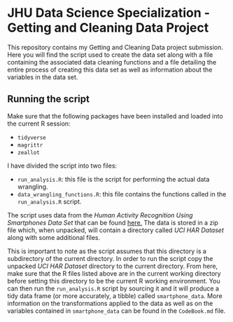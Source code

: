 # JHU Data Science Specialization - Getting and Cleaning Data Project

This repository contains my Getting and Cleaning Data project submission. Here you will
find the script used to create the data set along with a file containing the associated
data cleaning functions and a file detailing the entire process of creating this data set
as well as information about the variables in the data set.

## Running the script

Make sure that the following packages have been installed and loaded into the current R
session:

- `tidyverse`
- `magrittr`
- `zeallot`

I have divided the script into two files:

- `run_analysis.R`: this file is the script for performing the actual data wrangling.
- `data_wrangling_functions.R`: this file contains the functions called in the
  `run_analysis.R` script.

The script uses data from the *Human Activity Recognition Using Smartphones Data Set* that
can be found [here.][1] The data is stored in a zip file which, when unpacked, will
contain a directory called *UCI HAR Dataset* along with some additional files.

This is important to note as the script assumes that this directory is a subdirectory of
the current directory. In order to run the script copy the unpacked *UCI HAR Dataset*
directory to the current directory. From here, make sure that the R files listed above are
in the current working directory before setting this directory to be the current R working
environment. You can then run the `run_analysis.R` script by sourcing it and it will
produce a tidy data frame (or more accurately, a tibble) called `smartphone_data`. More
information on the transformations applied to the data as well as on the variables
contained in `smartphone_data` can be found in the `CodeBook.md` file.


[1]: http://archive.ics.uci.edu/ml/datasets/Human+Activity+Recognition+Using+Smartphones
